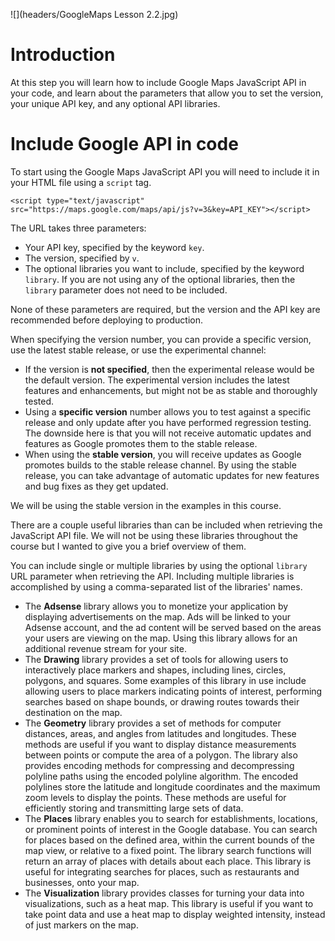 ![](headers/GoogleMaps Lesson 2.2.jpg)
# Introduction

At this step you will learn how to include Google Maps JavaScript API in your code, and learn about the parameters that allow you to set the version, your unique API key, and any optional API libraries.

# Include Google API in code

To start using the Google Maps JavaScript API you will need to include it in your HTML file using a `script` tag.

```
<script type="text/javascript" src="https://maps.google.com/maps/api/js?v=3&key=API_KEY"></script>
```

The URL takes three parameters:

* Your API key, specified by the keyword `key`.
* The version, specified by `v`.
* The optional libraries you want to include, specified by the keyword `library`. If you are not using any of the optional libraries, then the `library` parameter does not need to be included.

None of these parameters are required, but the version and the API key are recommended before deploying to production.

When specifying the version number, you can provide a specific version, use the latest stable release, or use the experimental channel:

* If the version is **not specified**, then the experimental release would be the default version. The experimental version includes the latest features and enhancements, but might not be as stable and thoroughly tested.
* Using a **specific version** number allows you to test against a specific release and only update after you have performed regression testing. The downside here is that you will not receive automatic updates and features as Google promotes them to the stable release.
* When using the **stable version**, you will receive updates as Google promotes builds to the stable release channel. By using the stable release, you can take advantage of automatic updates for new features and bug fixes as they get updated.

We will be using the stable version in the examples in this course.

There are a couple useful libraries than can be included when retrieving the JavaScript API file. We will not be using these libraries throughout the course but I wanted to give you a brief overview of them.

You can include single or multiple libraries by using the optional `library` URL parameter when retrieving the API. Including multiple libraries is accomplished by using a comma-separated list of the libraries' names.

* The **Adsense** library allows you to monetize your application by displaying advertisements on the map. Ads will be linked to your Adsense account, and the ad content will be served based on the areas your users are viewing on the map. Using this library allows for an additional revenue stream for your site.
* The **Drawing** library provides a set of tools for allowing users to interactively place markers and shapes, including lines, circles, polygons, and squares. Some examples of this library in use include allowing users to place markers indicating points of interest, performing searches based on shape bounds, or drawing routes towards their destination on the map.
* The **Geometry** library provides a set of methods for computer distances, areas, and angles from latitudes and longitudes. These methods are useful if you want to display distance measurements between points or compute the area of a polygon. The library also provides encoding methods for compressing and decompressing polyline paths using the encoded polyline algorithm. The encoded polylines store the latitude and longitude coordinates and the maximum zoom levels to display the points. These methods are useful for efficiently storing and transmitting large sets of data.
* The **Places** library enables you to search for establishments, locations, or prominent points of interest in the Google database. You can search for places based on the defined area, within the current bounds of the map view, or relative to a fixed point. The library search functions will return an array of places with details about each place. This library is useful for integrating searches for places, such as restaurants and businesses, onto your map.
* The **Visualization** library provides classes for turning your data into visualizations, such as a heat map. This library is useful if you want to take point data and use a heat map to display weighted intensity, instead of just markers on the map.